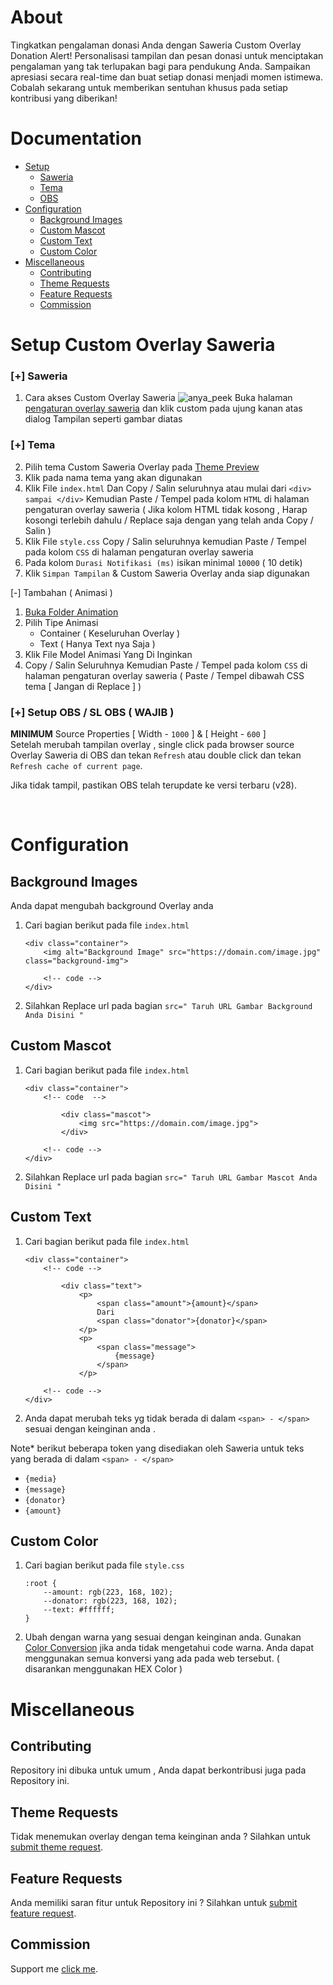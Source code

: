 # About

Tingkatkan pengalaman donasi Anda dengan Saweria Custom Overlay Donation Alert! Personalisasi tampilan dan pesan donasi untuk menciptakan pengalaman yang tak terlupakan bagi para pendukung Anda. Sampaikan apresiasi secara real-time dan buat setiap donasi menjadi momen istimewa. Cobalah sekarang untuk memberikan sentuhan khusus pada setiap kontribusi yang diberikan!

# Documentation

- [Setup](#installation)
  - [Saweria](#saweria)
  - [Tema](#tema)
  - [OBS](#setup-obs--wajib)
- [Configuration](#configuration)
  - [Background Images](#background-images)
  - [Custom Mascot](#custom-mascot)
  - [Custom Text](#custom-text)
  - [Custom Color](#custom-color)
- [Miscellaneous](#miscellaneous)
  - [Contributing](#contributing)
  - [Theme Requests](#theme-requests)
  - [Feature Requests](#contributions)
  - [Commission](#commission)

# Setup Custom Overlay Saweria

### [+] Saweria

1. Cara akses Custom Overlay Saweria
   ![anya_peek](https://saweria.co/custom-overlay-access.png)
   Buka halaman [pengaturan overlay saweria](https://saweria.co/overlays) dan klik custom pada ujung kanan atas dialog Tampilan seperti gambar diatas

### [+] Tema

2. Pilih tema Custom Saweria Overlay pada [Theme Preview](#theme-preview)
3. Klik pada nama tema yang akan digunakan
4. Klik File `index.html` Dan Copy / Salin seluruhnya atau mulai dari `<div> sampai </div>`
   Kemudian Paste / Tempel pada kolom `HTML` di halaman pengaturan overlay saweria ( Jika kolom HTML tidak kosong , Harap kosongi terlebih dahulu / Replace saja dengan yang telah anda Copy / Salin )
5. Klik File `style.css` Copy / Salin seluruhnya kemudian Paste / Tempel pada kolom `CSS` di halaman pengaturan overlay saweria
6. Pada kolom `Durasi Notifikasi (ms)` isikan minimal `10000` ( 10 detik)
7. Klik `Simpan Tampilan` & Custom Saweria Overlay anda siap digunakan

[-] Tambahan ( Animasi )

1. [Buka Folder Animation](https://github.com/Lynnxha/Saweria-Costum/tree/master/animation)
2. Pilih Tipe Animasi
   - Container ( Keseluruhan Overlay )
   - Text ( Hanya Text nya Saja )
3. Klik File Model Animasi Yang Di Inginkan
4. Copy / Salin Seluruhnya Kemudian Paste / Tempel pada kolom `CSS` di halaman pengaturan overlay saweria ( Paste / Tempel dibawah CSS tema [ Jangan di Replace ] )

### [+] Setup OBS / SL OBS ( WAJIB )

**MINIMUM** Source Properties [ Width - `1000` ] & [ Height - `600` ] <br>
Setelah merubah tampilan overlay , single click pada browser source Overlay Saweria di OBS dan tekan `Refresh` atau double click dan tekan `Refresh cache of current page`.

Jika tidak tampil, pastikan OBS telah terupdate ke versi terbaru (v28).

<br>

# Configuration

## Background Images

Anda dapat mengubah background Overlay anda

1. Cari bagian berikut pada file `index.html`

   ```
   <div class="container">
       <img alt="Background Image" src="https://domain.com/image.jpg" class="background-img">

       <!-- code -->
   </div>
   ```

2. Silahkan Replace url pada bagian `src=" Taruh URL Gambar Background Anda Disini "`

## Custom Mascot

1. Cari bagian berikut pada file `index.html`

   ```
   <div class="container">
       <!-- code  -->

           <div class="mascot">
               <img src="https://domain.com/image.jpg">
           </div>

       <!-- code -->
   </div>
   ```

2. Silahkan Replace url pada bagian `src=" Taruh URL Gambar Mascot Anda Disini "`

## Custom Text

1. Cari bagian berikut pada file `index.html`

   ```
   <div class="container">
       <!-- code -->

           <div class="text">
               <p>
                   <span class="amount">{amount}</span>
                   Dari
                   <span class="donator">{donator}</span>
               </p>
               <p>
                   <span class="message">
                       {message}
                   </span>
               </p>

       <!-- code -->
   </div>
   ```

2. Anda dapat merubah teks yg tidak berada di dalam `<span> - </span>` sesuai dengan keinginan anda .

Note\* berikut beberapa token yang disediakan oleh Saweria untuk teks yang berada di dalam `<span> - </span>`

- `{media}`
- `{message}`
- `{donator}`
- `{amount}`

## Custom Color

1. Cari bagian berikut pada file `style.css`
   ```
   :root {
       --amount: rgb(223, 168, 102);
       --donator: rgb(223, 168, 102);
       --text: #ffffff;
   }
   ```
2. Ubah dengan warna yang sesuai dengan keinginan anda. Gunakan [Color Conversion](https://imagecolorpicker.com/color-code/ffffff) jika anda tidak mengetahui code warna. Anda dapat menggunakan semua konversi yang ada pada web tersebut. ( disarankan menggunakan HEX Color )
   <br>

# Miscellaneous

## Contributing

Repository ini dibuka untuk umum , Anda dapat berkontribusi juga pada Repository ini.

## Theme Requests

Tidak menemukan overlay dengan tema keinginan anda ? Silahkan untuk [submit theme request](https://github.com/Lynnxha/Saweria-Costum/issues).

## Feature Requests

Anda memiliki saran fitur untuk Repository ini ? Silahkan untuk [submit feature request](https://github.com/Lynnxha/Saweria-Costum/issues).

## Commission

Support me [click me](https://instagram.com/kibieptr_).
